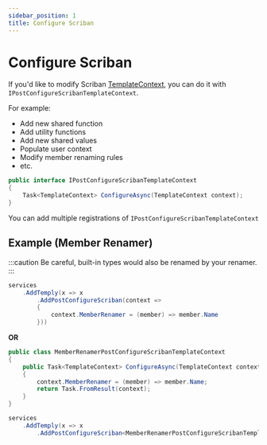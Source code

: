 ```yaml
---
sidebar_position: 1
title: Configure Scriban
---
```


# Configure Scriban

If you'd like to modify Scriban [TemplateContext](https://github.com/scriban/scriban/blob/master/src/Scriban/TemplateContext.cs), you can do it with `IPostConfigureScribanTemplateContext`.

For example:

- Add new shared function
- Add utility functions
- Add new shared values
- Populate user context
- Modify member renaming rules
- etc.

```csharp
public interface IPostConfigureScribanTemplateContext
{
    Task<TemplateContext> ConfigureAsync(TemplateContext context);
}
```

You can add multiple registrations of `IPostConfigureScribanTemplateContext`

## Example (Member Renamer)

:::caution
Be careful, built-in types would also be renamed by your renamer.
:::

```csharp title="Startup.cs"
services
    .AddTemply(x => x
        .AddPostConfigureScriban(context =>
        {
            context.MemberRenamer = (member) => member.Name
        }))
```

**OR**

```csharp title="MemberRenamerPostConfigureScribanTemplateContext.cs"
public class MemberRenamerPostConfigureScribanTemplateContext
{
    public Task<TemplateContext> ConfigureAsync(TemplateContext context)
    {
        context.MemberRenamer = (member) => member.Name;
        return Task.FromResult(context);
    }
}

```

```csharp title="Startup.cs"
services
    .AddTemply(x => x
        .AddPostConfigureScriban<MemberRenamerPostConfigureScribanTemplateContext>())
```